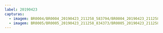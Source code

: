 ```yaml
---
label: 20190423
capturas:
  - imagem: BR0004/BR0004_20190423_211258_583794/BR0004_20190423_211258_583794_stack_1_meteors.jpg
  - imagem: BR0005/BR0005_20190423_211258_834373/BR0005_20190423_211258_834373_stack_1_meteors.jpg
---
```


